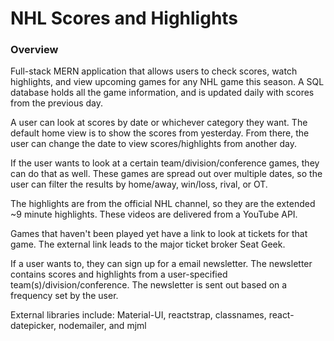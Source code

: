 # NHL Scores and Highlights

### Overview 

Full-stack MERN application that allows users to check scores, watch highlights, and view upcoming games for any NHL game this season. A SQL database holds all the game information, and is updated daily with scores from the previous day. 

A user can look at scores by date or whichever category they want. The default home view is to show the scores from yesterday. From there, the user can change the date to view scores/highlights from another day. 

If the user wants to look at a certain team/division/conference games, they can do that as well. These games are spread out over multiple dates, so the user can filter the results by home/away, win/loss, rival, or OT.   

The highlights are from the official NHL channel, so they are the extended ~9 minute highlights. These videos are delivered from a YouTube API. 

Games that haven't been played yet have a link to look at tickets for that game. The external link leads to the major ticket broker Seat Geek. 

If a user wants to, they can sign up for a email newsletter. The newsletter contains scores and highlights from a user-specified team(s)/division/conference. The newsletter is sent out based on a frequency set by the user. 

External libraries include: Material-UI, reactstrap, classnames, react-datepicker, nodemailer, and mjml